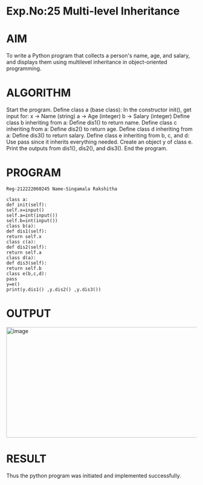 # Exp.No:25 Multi-level Inheritance
# AIM
To write a Python program that collects a person's name, age, and salary, and displays them using multilevel inheritance in object-oriented programming.

# ALGORITHM
Start the program. Define class a (base class): In the constructor init(), get input for: x → Name (string) a → Age (integer) b → Salary (integer) Define class b inheriting from a: Define dis1() to return name. Define class c inheriting from a: Define dis2() to return age. Define class d inheriting from a: Define dis3() to return salary. Define class e inheriting from b, c, and d: Use pass since it inherits everything needed. Create an object y of class e. Print the outputs from dis1(), dis2(), and dis3(). End the program.

# PROGRAM
~~~
Reg-212222060245 Name-Singamala Rakshitha

class a:
def init(self):
self.x=input()
self.a=int(input())
self.b=int(input())
class b(a):
def dis1(self):
return self.x
class c(a):
def dis2(self):
return self.a
class d(a):
def dis3(self):
return self.b
class e(b,c,d):
pass
y=e()
print(y.dis1() ,y.dis2() ,y.dis3())
~~~
# OUTPUT
<img width="947" height="292" alt="image" src="https://github.com/user-attachments/assets/75240d23-fce0-4d20-a6de-7e4b7c9ec9c6" />

# RESULT 
Thus the python program was initiated and implemented successfully.

